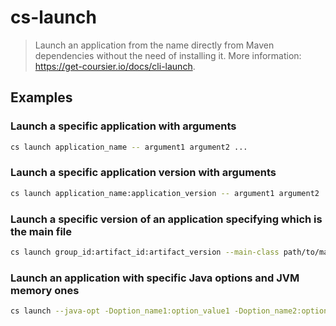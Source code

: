 # cs-launch

> Launch an application from the name directly from Maven dependencies without the need of installing it. More information: <https://get-coursier.io/docs/cli-launch>.

## Examples

### Launch a specific application with arguments

```bash
cs launch application_name -- argument1 argument2 ...
```

### Launch a specific application version with arguments

```bash
cs launch application_name:application_version -- argument1 argument2 ...
```

### Launch a specific version of an application specifying which is the main file

```bash
cs launch group_id:artifact_id:artifact_version --main-class path/to/main_class_file
```

### Launch an application with specific Java options and JVM memory ones

```bash
cs launch --java-opt -Doption_name1:option_value1 -Doption_name2:option_value2 ... --java-opt -Xjvm_option1 -Xjvm_option2 ... application_name
```
